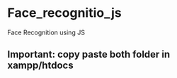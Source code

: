 # Face_recognitio_js
Face Recognition using JS
## Important: copy paste both folder in xampp/htdocs
